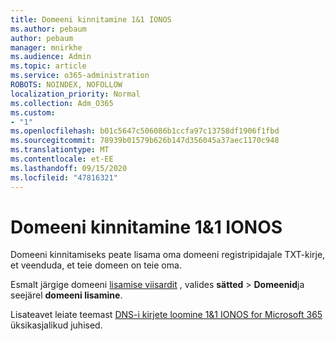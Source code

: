 ```yaml
---
title: Domeeni kinnitamine 1&1 IONOS
ms.author: pebaum
author: pebaum
manager: mnirkhe
ms.audience: Admin
ms.topic: article
ms.service: o365-administration
ROBOTS: NOINDEX, NOFOLLOW
localization_priority: Normal
ms.collection: Adm_O365
ms.custom:
- "1"
ms.openlocfilehash: b01c5647c506086b1ccfa97c13758df1906f1fbd
ms.sourcegitcommit: 78939b01579b626b147d356045a37aec1170c948
ms.translationtype: MT
ms.contentlocale: et-EE
ms.lasthandoff: 09/15/2020
ms.locfileid: "47816321"
---
```

# <a name="verify-your-domain-with-11-ionos"></a>Domeeni kinnitamine 1&1 IONOS

Domeeni kinnitamiseks peate lisama oma domeeni registripidajale TXT-kirje, et veenduda, et teie domeen on teie oma. 

Esmalt järgige domeeni [lisamise viisardit](https://admin.microsoft.com/Adminportal#/Domains) , valides **sätted** \> **Domeenid**ja seejärel **domeeni lisamine**.
  
Lisateavet leiate teemast [DNS-i kirjete loomine 1&1 IONOS for Microsoft 365](https://docs.microsoft.com/microsoft-365/admin/dns/create-dns-records-at-1-1-internet) üksikasjalikud juhised.